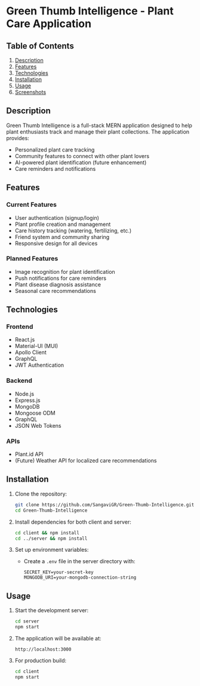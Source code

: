 # Green Thumb Intelligence - Plant Care Application

## Table of Contents
1. [Description](#description)
2. [Features](#features)
3. [Technologies](#technologies)
4. [Installation](#installation)
5. [Usage](#usage)
6. [Screenshots](#screenshots)

## Description

Green Thumb Intelligence is a full-stack MERN application designed to help plant enthusiasts track and manage their plant collections. The application provides:

- Personalized plant care tracking
- Community features to connect with other plant lovers
- AI-powered plant identification (future enhancement)
- Care reminders and notifications

## Features

### Current Features
- User authentication (signup/login)
- Plant profile creation and management
- Care history tracking (watering, fertilizing, etc.)
- Friend system and community sharing
- Responsive design for all devices

### Planned Features
- Image recognition for plant identification
- Push notifications for care reminders
- Plant disease diagnosis assistance
- Seasonal care recommendations

## Technologies

### Frontend
- React.js
- Material-UI (MUI)
- Apollo Client
- GraphQL
- JWT Authentication

### Backend
- Node.js
- Express.js
- MongoDB
- Mongoose ODM
- GraphQL
- JSON Web Tokens

### APIs
-  Plant.id API
- (Future) Weather API for localized care recommendations

## Installation

1. Clone the repository:
   ```bash
   git clone https://github.com/SangaviGR/Green-Thumb-Intelligence.git
   cd Green-Thumb-Intelligence
   ```

2. Install dependencies for both client and server:
   ```bash
   cd client && npm install
   cd ../server && npm install
   ```

3. Set up environment variables:
   - Create a `.env` file in the server directory with:
     ```
     SECRET_KEY=your-secret-key
     MONGODB_URI=your-mongodb-connection-string
     ```


## Usage

1. Start the development server:
   ```bash
   cd server
   npm start
   ```

2. The application will be available at:
   ```
   http://localhost:3000
   ```

3. For production build:
   ```bash
   cd client
   npm start
   ```
